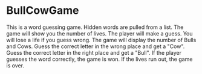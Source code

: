 # BullCowGame
This is a word guessing game. 
Hidden words are pulled from a list.
The game will show you the number of lives.
The player will make a guess.
You will lose a life if you guess wrong.
The game will display the number of Bulls and Cows. 
Guess the correct letter in the wrong place and get a "Cow".
Guess the correct letter in the right place and get a "Bull".
If the player guesses the word correctly, the game is won.
If the lives run out, the game is over.
